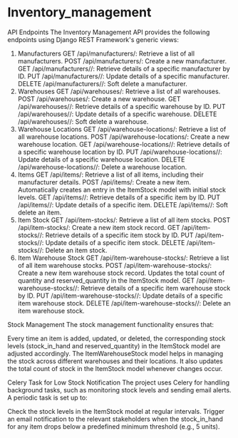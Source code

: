 # Inventory_management
API Endpoints
The Inventory Management API provides the following endpoints using Django REST Framework's generic views:

1. Manufacturers
GET /api/manufacturers/: Retrieve a list of all manufacturers.
POST /api/manufacturers/: Create a new manufacturer.
GET /api/manufacturers/<id>/: Retrieve details of a specific manufacturer by ID.
PUT /api/manufacturers/<id>/: Update details of a specific manufacturer.
DELETE /api/manufacturers/<id>/: Soft delete a manufacturer.
2. Warehouses
GET /api/warehouses/: Retrieve a list of all warehouses.
POST /api/warehouses/: Create a new warehouse.
GET /api/warehouses/<id>/: Retrieve details of a specific warehouse by ID.
PUT /api/warehouses/<id>/: Update details of a specific warehouse.
DELETE /api/warehouses/<id>/: Soft delete a warehouse.
3. Warehouse Locations
GET /api/warehouse-locations/: Retrieve a list of all warehouse locations.
POST /api/warehouse-locations/: Create a new warehouse location.
GET /api/warehouse-locations/<id>/: Retrieve details of a specific warehouse location by ID.
PUT /api/warehouse-locations/<id>/: Update details of a specific warehouse location.
DELETE /api/warehouse-locations/<id>/: Delete a warehouse location.
4. Items
GET /api/items/: Retrieve a list of all items, including their manufacturer details.
POST /api/items/: Create a new item. Automatically creates an entry in the ItemStock model with initial stock levels.
GET /api/items/<id>/: Retrieve details of a specific item by ID.
PUT /api/items/<id>/: Update details of a specific item.
DELETE /api/items/<id>/: Soft delete an item.
5. Item Stock
GET /api/item-stocks/: Retrieve a list of all item stocks.
POST /api/item-stocks/: Create a new item stock record.
GET /api/item-stocks/<id>/: Retrieve details of a specific item stock by ID.
PUT /api/item-stocks/<id>/: Update details of a specific item stock.
DELETE /api/item-stocks/<id>/: Delete an item stock.
6. Item Warehouse Stock
GET /api/item-warehouse-stocks/: Retrieve a list of all item warehouse stocks.
POST /api/item-warehouse-stocks/: Create a new item warehouse stock record. Updates the total count of quantity and reserved_quantity in the ItemStock model.
GET /api/item-warehouse-stocks/<id>/: Retrieve details of a specific item warehouse stock by ID.
PUT /api/item-warehouse-stocks/<id>/: Update details of a specific item warehouse stock.
DELETE /api/item-warehouse-stocks/<id>/: Delete an item warehouse stock.

Stock Management
The stock management functionality ensures that:

Every time an item is added, updated, or deleted, the corresponding stock levels (stock_in_hand and reserved_quantity) in the ItemStock model are adjusted accordingly.
The ItemWarehouseStock model helps in managing the stock across different warehouses and their locations. It also updates the total count of stock in the ItemStock model whenever changes occur.

Celery Task for Low Stock Notification
The project uses Celery for handling background tasks, such as monitoring stock levels and sending email alerts. A periodic task is set up to:

Check the stock levels in the ItemStock model at regular intervals.
Trigger an email notification to the relevant stakeholders when the stock_in_hand for any item drops below a predefined minimum threshold (e.g., 5 units).
